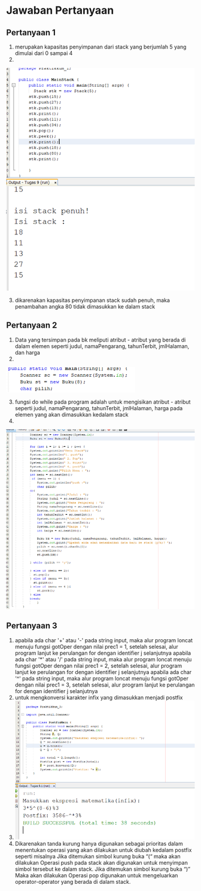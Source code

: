 # Jawaban Pertanyaan
## Pertanyaan 1
1. merupakan kapasitas penyimpanan dari stack yang berjumlah 5 yang dimulai dari 0 sampai 4
2. 
<img src = "1.png">

3. dikarenakan kapasitas penyimpanan stack sudah penuh, maka penambahan angka 80 tidak dimasukkan ke dalam stack

## Pertanyaan 2
1. Data yang tersimpan pada bk meliputi atribut - atribut yang berada di dalam elemen seperti judul, namaPengarang, tahunTerbit, jmlHalaman, dan harga
2. 
<img src = "2.png">

3. fungsi do while pada program adalah untuk mengisikan atribut - atribut seperti judul, namaPengarang, tahunTerbit, jmlHalaman, harga pada elemen yang akan dimasukkan kedalam stack
4. 
<img src = "3.png">

## Pertanyaan 3
1. apabila ada char '+' atau '-' pada string input, maka alur program loncat menuju fungsi gotOper dengan nilai prec1 = 1, setelah selesai, alur program lanjut ke perulangan for dengan identifier j selanjutnya
apabila ada char '*' atau '/' pada string input, maka alur program loncat menuju fungsi gotOper dengan nilai prec1 = 2, setelah selesai, alur program lanjut ke perulangan for dengan identifier j selanjutnya
apabila ada char '^' pada string input, maka alur program loncat menuju fungsi gotOper dengan nilai prec1 = 3, setelah selesai, alur program lanjut ke perulangan for dengan identifier j selanjutnya
2. untuk mengkonversi karakter infix yang dimasukkan menjadi postfix
3. <img src = "4.png">
4. Dikarenakan tanda kurung hanya digunakan sebagai prioritas dalam menentukan operasi yang akan dilakukan untuk diubah kedalam postfix seperti misalnya Jika ditemukan simbol kurung buka “(“ maka akan dilakukan Operasi push pada stack akan digunakan untuk menyimpan simbol tersebut ke dalam stack. Jika ditemukan simbol kurung buka “)”
Maka akan dilakukan Operasi pop digunakan untuk mengeluarkan operator-operator yang berada di dalam stack.
